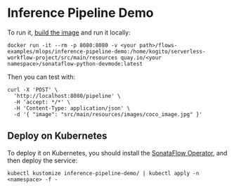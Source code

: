 # Inference Pipeline Demo

To run it, [build the image](../inference-pipeline-demo/) and run it locally:

```shell
docker run -it --rm -p 8080:8080 -v <your path>/flows-examples/mlops/inference-pipeline-demo:/home/kogito/serverless-workflow-project/src/main/resources quay.io/<your namespace>/sonataflow-python-devmode:latest
```

Then you can test with:

```shell
curl -X 'POST' \
  'http://localhost:8080/pipeline' \
  -H 'accept: */*' \
  -H 'Content-Type: application/json' \
  -d '{ "image": "src/main/resources/images/coco_image.jpg" }'
```

## Deploy on Kubernetes

To deploy it on Kubernetes, you should install the [SonataFlow Operator](https://sonataflow.org/serverlessworkflow/latest/cloud/operator/install-serverless-operator.html), and then deploy the service:

```shell
kubectl kustomize inference-pipeline-demo/ | kubectl apply -n <namespace> -f -
```
